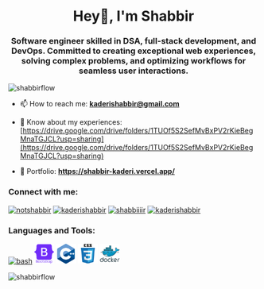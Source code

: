 <h1 align="center">Hey👋, I'm Shabbir </h1>
<h3 align="center">Software engineer skilled in DSA, full-stack development, and DevOps. Committed to creating exceptional web experiences, solving complex problems, and optimizing workflows for seamless user interactions.</h3>

<p align="left"> <img src="https://komarev.com/ghpvc/?username=shabbirflow&label=Profile%20views&color=0e75b6&style=flat" alt="shabbirflow" /> </p>

- 📫 How to reach me: **kaderishabbir@gmail.com**

- 📄 Know about my experiences: [https://drive.google.com/drive/folders/1TUOf5S2SefMvBxPV2rKieBegMnaTGJCL?usp=sharing](https://drive.google.com/drive/folders/1TUOf5S2SefMvBxPV2rKieBegMnaTGJCL?usp=sharing)

- 💼 Portfolio: **https://shabbir-kaderi.vercel.app/**

<h3 align="left">Connect with me:</h3>
<p align="left" style="background-image: url('https://img.freepik.com/free-photo/abstract-luxury-gradient-blue-background-smooth-dark-blue-with-black-vignette-studio-banner_1258-101399.jpg');">
  <a href="https://twitter.com/notshabbir" target="blank"><img align="center" src="https://raw.githubusercontent.com/rahuldkjain/github-profile-readme-generator/master/src/images/icons/Social/twitter.svg" alt="notshabbir" height="30" width="40" /></a>
  <a href="https://linkedin.com/in/kaderishabbir" target="blank"><img align="center" src="https://raw.githubusercontent.com/rahuldkjain/github-profile-readme-generator/master/src/images/icons/Social/linked-in-alt.svg" alt="kaderishabbir" height="30" width="40" /></a>
  <a href="https://instagram.com/shabbiiiir" target="blank"><img align="center" src="https://raw.githubusercontent.com/rahuldkjain/github-profile-readme-generator/master/src/images/icons/Social/instagram.svg" alt="shabbiiiir" height="30" width="40" /></a>
  <a href="https://www.leetcode.com/kaderishabbir" target="blank"><img align="center" src="https://raw.githubusercontent.com/rahuldkjain/github-profile-readme-generator/master/src/images/icons/Social/leet-code.svg" alt="kaderishabbir" height="30" width="40" /></a>
</p>

<h3 align="left">Languages and Tools:</h3>
<p align="left" style="background-image: url('https://img.freepik.com/free-photo/abstract-luxury-gradient-blue-background-smooth-dark-blue-with-black-vignette-studio-banner_1258-101399.jpg');">
  <a href="https://www.gnu.org/software/bash/" target="_blank" rel="noreferrer"><img src="https://www.vectorlogo.zone/logos/gnu_bash/gnu_bash-icon.svg" alt="bash" width="40" height="40"/></a>
  <a href="https://getbootstrap.com" target="_blank" rel="noreferrer"><img src="https://raw.githubusercontent.com/devicons/devicon/master/icons/bootstrap/bootstrap-plain-wordmark.svg" alt="bootstrap" width="40" height="40"/></a>
  <a href="https://www.w3schools.com/cpp/" target="_blank" rel="noreferrer"><img src="https://raw.githubusercontent.com/devicons/devicon/master/icons/cplusplus/cplusplus-original.svg" alt="cplusplus" width="40" height="40"/></a>
  <a href="https://www.w3schools.com/css/" target="_blank" rel="noreferrer"><img src="https://raw.githubusercontent.com/devicons/devicon/master/icons/css3/css3-original-wordmark.svg" alt="css3" width="40" height="40"/></a>
  <a href="https://www.docker.com/" target="_blank" rel="noreferrer"><img src="https://raw.githubusercontent.com/devicons/devicon/master/icons/docker/docker-original-wordmark.svg" alt="docker" width="40" height="40"/></a>
  <!-- More tools here -->
</p>


<p><img align="center" src="https://github-readme-stats.vercel.app/api/top-langs?username=shabbirflow&show_icons=true&locale=en&layout=compact" alt="shabbirflow" /></p>
